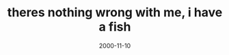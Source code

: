 ---
layout: base.njk
title : 'theres nothing wrong with me, i have a fish' 
view_title : 'theres nothing wrong with me, i have a fish' 
year : '2000' 
date : '2000-11-10' 
img_file : '/drawing/gotafish.png' 
html_file : 'gotafish' 
next_html : 'specialspark.html' 
year_order : '583' 
permalink : "title/{{html_file}}.html"
---